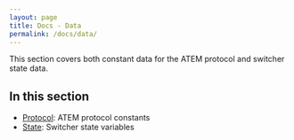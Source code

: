 ```yaml
---
layout: page
title: Docs - Data
permalink: /docs/data/
---
```


This section covers both constant data for the ATEM protocol and switcher state data.

## In this section

* [Protocol](protocol.md): ATEM protocol constants
* [State](state.md): Switcher state variables

